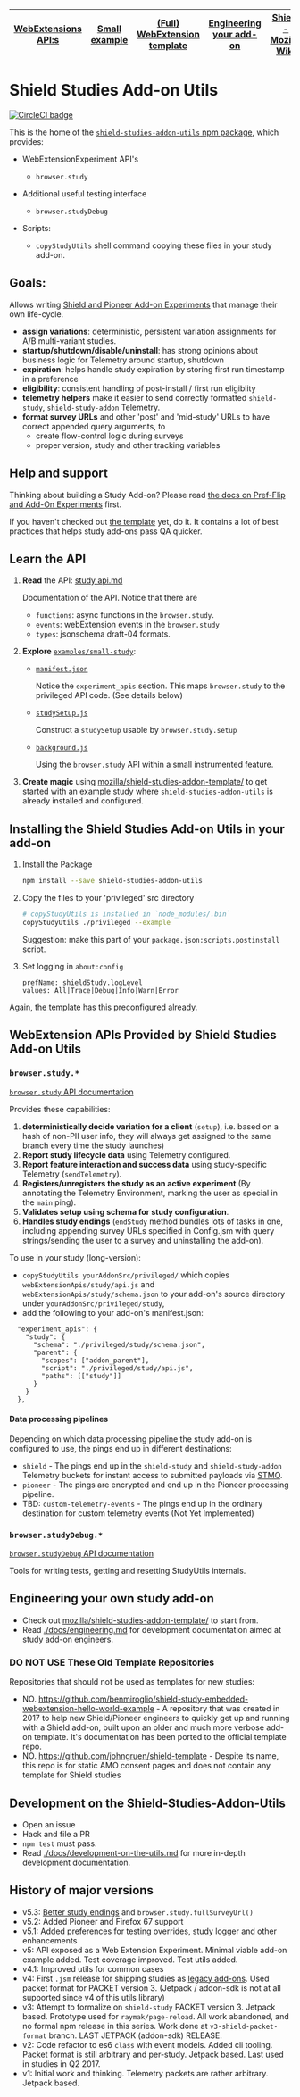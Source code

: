 | [WebExtensions API:s](./docs/api.md) | [Small example](./examples/small-study/) | [(Full) WebExtension template](https://github.com/mozilla/shield-studies-addon-template/) | [Engineering your add-on](#engineering-your-own-study-add-on) | [Shield - Mozilla Wiki](https://wiki.mozilla.org/Firefox/Shield) |
| ------------------------------------ | ---------------------------------------- | ----------------------------------------------------------------------------------------- | ------------------------------------------------------------- | ---------------------------------------------------------------- |


# Shield Studies Add-on Utils

[![CircleCI badge](https://img.shields.io/circleci/project/github/mozilla/shield-studies-addon-utils/master.svg?label=CircleCI)](https://circleci.com/gh/mozilla/shield-studies-addon-utils/)

This is the home of the [`shield-studies-addon-utils` npm package](https://www.npmjs.com/package/shield-studies-addon-utils), which provides:

* WebExtensionExperiment API's

  * `browser.study`

* Additional useful testing interface

  * `browser.studyDebug`

* Scripts:

  * `copyStudyUtils` shell command copying these files in your study add-on.

## Goals:

Allows writing [Shield and Pioneer Add-on Experiments](https://mana.mozilla.org/wiki/display/FIREFOX/Pref-Flip+and+Add-On+Experiments) that manage their own life-cycle.

* **assign variations**: deterministic, persistent variation assignments for A/B multi-variant studies.
* **startup/shutdown/disable/uninstall**: has strong opinions about business logic for Telemetry around startup, shutdown
* **expiration**: helps handle study expiration by storing first run timestamp in a preference
* **eligibility**: consistent handling of post-install / first run eligiblity
* **telemetry helpers** make it easier to send correctly formatted `shield-study`, `shield-study-addon` Telemetry.
* **format survey URLs** and other 'post' and 'mid-study' URLs to have correct appended query arguments, to
  * create flow-control logic during surveys
  * proper version, study and other tracking variables

## Help and support

Thinking about building a Study Add-on? Please read [the docs on Pref-Flip and Add-On Experiments](https://mana.mozilla.org/wiki/display/FIREFOX/Pref-Flip+and+Add-On+Experiments) first.

If you haven't checked out [the template](https://github.com/mozilla/shield-studies-addon-template) yet, do it. It contains a lot of best practices that helps study add-ons pass QA quicker.

## Learn the API

1.  **Read** the API: [study api.md](./docs/api.md)

    Documentation of the API. Notice that there are

    * `functions`: async functions in the `browser.study`.
    * `events`: webExtension events in the `browser.study`
    * `types`: jsonschema draft-04 formats.

2.  **Explore** [`examples/small-study`](./examples/small-study/):

    * [`manifest.json`](./examples/small-study/src/manifest.json)

      Notice the `experiment_apis` section. This maps `browser.study` to the privileged API code. (See details below)

    * [`studySetup.js`](./examples/small-study/src/studySetup.js)

      Construct a `studySetup` usable by `browser.study.setup`

    * [`background.js`](./examples/small-study/src/background.js)

      Using the `browser.study` API within a small instrumented feature.

3.  **Create magic** using [mozilla/shield-studies-addon-template/](https://github.com/mozilla/shield-studies-addon-template/) to get started with an example study where `shield-studies-addon-utils` is already installed and configured.

## Installing the Shield Studies Add-on Utils in your add-on

1.  Install the Package

    ```sh
    npm install --save shield-studies-addon-utils
    ```

2.  Copy the files to your 'privileged' src directory

    ```sh
    # copyStudyUtils is installed in `node_modules/.bin`
    copyStudyUtils ./privileged --example
    ```

    Suggestion: make this part of your `package.json:scripts.postinstall` script.

3.  Set logging in `about:config`

    ```
    prefName: shieldStudy.logLevel
    values: All|Trace|Debug|Info|Warn|Error
    ```

Again, [the template](https://github.com/mozilla/shield-studies-addon-template) has this preconfigured already.

## WebExtension APIs Provided by Shield Studies Add-on Utils

### `browser.study.*`

[`browser.study` API documentation](./webExtensionApis/study/api.md)

Provides these capabilities:

1.  **deterministically decide variation for a client** (`setup`), i.e. based on a hash of non-PII user info, they will always get assigned to the same branch every time the study launches)
2.  **Report study lifecycle data** using Telemetry configured.
3.  **Report feature interaction and success data** using study-specific Telemetry (`sendTelemetry`).
4.  **Registers/unregisters the study as an active experiment** (By annotating the Telemetry Environment, marking the user as special in the `main` ping).
5.  **Validates setup using schema for study configuration**.
6.  **Handles study endings** (`endStudy` method bundles lots of tasks in one, including appending survey URLs specified in Config.jsm with query strings/sending the user to a survey and uninstalling the add-on).

To use in your study (long-version):

* `copyStudyUtils yourAddonSrc/privileged/` which copies `webExtensionApis/study/api.js` and `webExtensionApis/study/schema.json` to your add-on's source directory under `yourAddonSrc/privileged/study`,
* add the following to your add-on's manifest.json:

```
  "experiment_apis": {
    "study": {
      "schema": "./privileged/study/schema.json",
      "parent": {
        "scopes": ["addon_parent"],
        "script": "./privileged/study/api.js",
        "paths": [["study"]]
      }
    }
  },
```

#### Data processing pipelines

Depending on which data processing pipeline the study add-on is configured to use, the pings end up in different destinations:

* `shield` - The pings end up in the `shield-study` and `shield-study-addon` Telemetry buckets for instant access to submitted payloads via [STMO](https://sql.telemetry.mozilla.org/).
* `pioneer` - The pings are encrypted and end up in the Pioneer processing pipeline.
* TBD: `custom-telemetry-events` - The pings end up in the ordinary destination for custom telemetry events (Not Yet Implemented)

### `browser.studyDebug.*`

[`browser.studyDebug` API documentation](./webExtensionApis/study/api.md)

Tools for writing tests, getting and resetting StudyUtils internals.

## Engineering your own study add-on

* Check out [mozilla/shield-studies-addon-template/](https://github.com/mozilla/shield-studies-addon-template/) to start from.
* Read [./docs/engineering.md](./docs/engineering.md) for development documentation aimed at study add-on engineers.

### DO NOT USE These Old Template Repositories

Repositories that should not be used as templates for new studies:

* NO. <https://github.com/benmiroglio/shield-study-embedded-webextension-hello-world-example> - A repository that was created in 2017 to help new Shield/Pioneer engineers to quickly get up and running with a Shield add-on, built upon an older and much more verbose add-on template. It's documentation has been ported to the official template repo.
* NO. <https://github.com/johngruen/shield-template> - Despite its name, this repo is for static AMO consent pages and does not contain any template for Shield studies

## Development on the Shield-Studies-Addon-Utils

* Open an issue
* Hack and file a PR
* `npm test` must pass.
* Read [./docs/development-on-the-utils.md](./docs/development-on-the-utils.md) for more in-depth development documentation.

## History of major versions

* v5.3: [Better study endings](https://github.com/mozilla/shield-studies-addon-utils/issues/246) and `browser.study.fullSurveyUrl()`
* v5.2: Added Pioneer and Firefox 67 support
* v5.1: Added preferences for testing overrides, study logger and other enhancements
* v5: API exposed as a Web Extension Experiment. Minimal viable add-on example added. Test coverage improved. Test utils added.
* v4.1: Improved utils for common cases
* v4: First `.jsm` release for shipping studies as [legacy add-ons](https://developer.mozilla.org/Add-ons/Legacy_add_ons). Used packet format for PACKET version 3. (Jetpack / addon-sdk is not at all supported since v4 of this utils library)
* v3: Attempt to formalize on `shield-study` PACKET version 3. Jetpack based. Prototype used for `raymak/page-reload`. All work abandoned, and no formal npm release in this series. Work done at `v3-shield-packet-format` branch. LAST JETPACK (addon-sdk) RELEASE.
* v2: Code refactor to es6 `class` with event models. Added cli tooling. Packet format is still arbitrary and per-study. Jetpack based. Last used in studies in Q2 2017.
* v1: Initial work and thinking. Telemetry packets are rather arbitrary. Jetpack based.
